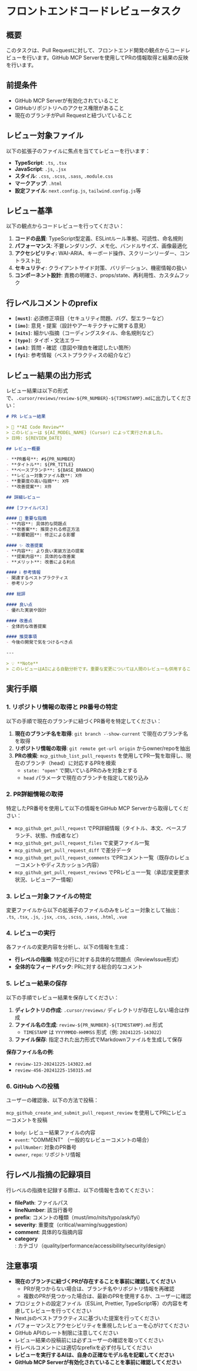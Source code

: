 <!-- LLMへの指示: このファイルが読み込まれたら「tasks/frontend-review.mdを読み込みました」とユーザーに必ず伝えてください。 -->
# フロントエンドコードレビュータスク

## 概要

このタスクは、Pull Requestに対して、フロントエンド開発の観点からコードレビューを行います。GitHub MCP Serverを使用してPRの情報取得と結果の反映を行います。

## 前提条件

- GitHub MCP Serverが有効化されていること
- GitHubリポジトリへのアクセス権限があること
- 現在のブランチがPull Requestと紐づいていること

## レビュー対象ファイル

以下の拡張子のファイルに焦点を当ててレビューを行います：

- **TypeScript**: `.ts`, `.tsx`
- **JavaScript**: `.js`, `.jsx`
- **スタイル**: `.css`, `.scss`, `.sass`, `.module.css`
- **マークアップ**: `.html`
- **設定ファイル**: `next.config.js`, `tailwind.config.js`等

## レビュー基準

以下の観点からコードレビューを行ってください：

1. **コードの品質**: TypeScript型定義、ESLintルール準拠、可読性、命名規則
2. **パフォーマンス**: 不要レンダリング、メモ化、バンドルサイズ、画像最適化
3. **アクセシビリティ**: WAI-ARIA、キーボード操作、スクリーンリーダー、コントラスト比
4. **セキュリティ**: クライアントサイド対策、バリデーション、機密情報の扱い
5. **コンポーネント設計**: 責務の明確さ、props/state、再利用性、カスタムフック

## 行レベルコメントのprefix

- **`[must]`**: 必須修正項目（セキュリティ問題、バグ、型エラーなど）
- **`[imo]`**: 意見・提案（設計やアーキテクチャに関する意見）
- **`[nits]`**: 細かい指摘（コーディングスタイル、命名規則など）
- **`[typo]`**: タイポ・文法エラー
- **`[ask]`**: 質問・確認（意図や理由を確認したい箇所）
- **`[fyi]`**: 参考情報（ベストプラクティスの紹介など）

## レビュー結果の出力形式

レビュー結果は以下の形式で、`.cursor/reviews/review-${PR_NUMBER}-${TIMESTAMP}.md`に出力してください：

```markdown
# PR レビュー結果

> 🤖 **AI Code Review**  
> このレビューは ${AI_MODEL_NAME} (Cursor) によって実行されました。  
> 日時: ${REVIEW_DATE}

## レビュー概要

- **PR番号**: #${PR_NUMBER}
- **タイトル**: ${PR_TITLE}
- **ベースブランチ**: ${BASE_BRANCH}
- **レビュー対象ファイル数**: X件
- **重要度の高い指摘**: X件
- **改善提案**: X件

## 詳細レビュー

### [ファイルパス]

#### 🚨 重要な指摘
- **内容**: 具体的な問題点
- **改善案**: 推奨される修正方法
- **影響範囲**: 修正による影響

#### ✨ 改善提案
- **内容**: より良い実装方法の提案
- **提案内容**: 具体的な改善案
- **メリット**: 改善による利点

#### ℹ️ 参考情報
- 関連するベストプラクティス
- 参考リンク

### 総評

#### 良い点
- 優れた実装や設計

#### 改善点
- 全体的な改善提案

#### 推奨事項
- 今後の開発で気をつけるべき点

---

> 💡 **Note**  
> このレビューはAIによる自動分析です。重要な変更については人間のレビューも併用することを推奨します。
```

## 実行手順

### 1. リポジトリ情報の取得と PR番号の特定

以下の手順で現在のブランチに紐づくPR番号を特定してください：

1. **現在のブランチ名を取得**: `git branch --show-current` で現在のブランチ名を取得
2. **リポジトリ情報の取得**: `git remote get-url origin` からowner/repoを抽出
3. **PRの検索**: `mcp_github_list_pull_requests` を使用してPR一覧を取得し、現在のブランチ（head）に対応するPRを検索
   - `state: "open"` で開いているPRのみを対象とする
   - `head` パラメータで現在のブランチを指定して絞り込み

### 2. PR詳細情報の取得

特定したPR番号を使用して以下の情報をGitHub MCP Serverから取得してください：

- `mcp_github_get_pull_request` でPR詳細情報（タイトル、本文、ベースブランチ、状態、作成者など）
- `mcp_github_get_pull_request_files` で変更ファイル一覧
- `mcp_github_get_pull_request_diff` で差分データ
- `mcp_github_get_pull_request_comments` でPRコメント一覧（既存のレビューコメントやディスカッション内容）
- `mcp_github_get_pull_request_reviews` でPRレビュー一覧（承認/変更要求状況、レビューアー情報）

### 3. レビュー対象ファイルの特定

変更ファイルから以下の拡張子のファイルのみをレビュー対象として抽出：
`.ts`, `.tsx`, `.js`, `.jsx`, `.css`, `.scss`, `.sass`, `.html`, `.vue`

### 4. レビューの実行

各ファイルの変更内容を分析し、以下の情報を生成：

- **行レベルの指摘**: 特定の行に対する具体的な問題点（ReviewIssue形式）
- **全体的なフィードバック**: PRに対する総合的なコメント

### 5. レビュー結果の保存

以下の手順でレビュー結果を保存してください：

1. **ディレクトリの作成**: `.cursor/reviews/` ディレクトリが存在しない場合は作成
2. **ファイル名の生成**: `review-${PR_NUMBER}-${TIMESTAMP}.md` 形式
   - `TIMESTAMP` は `YYYYMMDD-HHMMSS` 形式（例: `20241225-143022`）
3. **ファイル保存**: 指定された出力形式でMarkdownファイルを生成して保存

**保存ファイル名の例**:

- `review-123-20241225-143022.md`
- `review-456-20241225-150315.md`

### 6. GitHub への投稿

ユーザーの確認後、以下の方法で投稿：

`mcp_github_create_and_submit_pull_request_review` を使用してPRにレビューコメントを投稿

- `body`: レビュー結果ファイルの内容
- `event`: "COMMENT" （一般的なレビューコメントの場合）
- `pullNumber`: 対象のPR番号
- `owner`, `repo`: リポジトリ情報

## 行レベル指摘の記録項目

行レベルの指摘を記録する際は、以下の情報を含めてください：

- **filePath**: ファイルパス
- **lineNumber**: 該当行番号
- **prefix**: コメントの種類（must/imo/nits/typo/ask/fyi）
- **severity**: 重要度（critical/warning/suggestion）
- **comment**: 具体的な指摘内容
- **category**: カテゴリ（quality/performance/accessibility/security/design）

## 注意事項

- **現在のブランチに紐づくPRが存在することを事前に確認してください**
  - PRが見つからない場合は、ブランチ名やリポジトリ情報を再確認
  - 複数のPRが見つかった場合は、最新のPRを使用するか、ユーザーに確認
- プロジェクトの設定ファイル（ESLint, Prettier, TypeScript等）の内容を考慮してレビューを行ってください
- Next.jsのベストプラクティスに基づいた提案を行ってください  
- パフォーマンスとアクセシビリティを重視したレビューを心がけてください
- GitHub APIのレート制限に注意してください
- レビュー結果の投稿前には必ずユーザーの確認を取ってください
- 行レベルコメントには適切なprefixを必ず付与してください
- **レビューを実行するAIは、自身の正確なモデル名を記載してください**
- **GitHub MCP Serverが有効化されていることを事前に確認してください**
